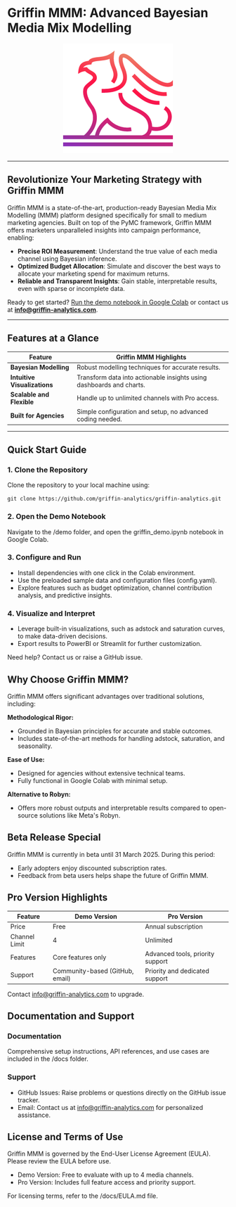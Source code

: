 # Griffin MMM: Advanced Bayesian Media Mix Modelling

<p align="center">
  <img src="https://github.com/griffin-analytics/griffin-mmm-demo/blob/main/images/logo.png" alt="Griffin Analytics Logo">
</p>

---

## Revolutionize Your Marketing Strategy with Griffin MMM

Griffin MMM is a state-of-the-art, production-ready Bayesian Media Mix Modelling (MMM) platform designed specifically for small to medium marketing agencies. Built on top of the PyMC framework, Griffin MMM offers marketers unparalleled insights into campaign performance, enabling:

- **Precise ROI Measurement**: Understand the true value of each media channel using Bayesian inference.
- **Optimized Budget Allocation**: Simulate and discover the best ways to allocate your marketing spend for maximum returns.
- **Reliable and Transparent Insights**: Gain stable, interpretable results, even with sparse or incomplete data.

Ready to get started? [Run the demo notebook in Google Colab](https://github.com/griffin-analytics/griffin-mmm-demo/tree/main/demo) or contact us at **info@griffin-analytics.com**.

---

## Features at a Glance

| Feature | Griffin MMM Highlights |
|---------|----------------------|
| **Bayesian Modelling** | Robust modelling techniques for accurate results. |
| **Intuitive Visualizations** | Transform data into actionable insights using dashboards and charts. |
| **Scalable and Flexible** | Handle up to unlimited channels with Pro access. |
| **Built for Agencies** | Simple configuration and setup, no advanced coding needed. |

---

## Quick Start Guide

### 1. Clone the Repository
Clone the repository to your local machine using:

    git clone https://github.com/griffin-analytics/griffin-analytics.git

### 2. Open the Demo Notebook
Navigate to the /demo folder, and open the griffin_demo.ipynb notebook in Google Colab.

### 3. Configure and Run
* Install dependencies with one click in the Colab environment.
* Use the preloaded sample data and configuration files (config.yaml).
* Explore features such as budget optimization, channel contribution analysis, and predictive insights.

### 4. Visualize and Interpret
* Leverage built-in visualizations, such as adstock and saturation curves, to make data-driven decisions.
* Export results to PowerBI or Streamlit for further customization.

Need help? Contact us or raise a GitHub issue.

## Why Choose Griffin MMM?
Griffin MMM offers significant advantages over traditional solutions, including:

**Methodological Rigor:**
* Grounded in Bayesian principles for accurate and stable outcomes.
* Includes state-of-the-art methods for handling adstock, saturation, and seasonality.

**Ease of Use:**
* Designed for agencies without extensive technical teams.
* Fully functional in Google Colab with minimal setup.

**Alternative to Robyn:**
* Offers more robust outputs and interpretable results compared to open-source solutions like Meta's Robyn.

## Beta Release Special
Griffin MMM is currently in beta until 31 March 2025. During this period:
* Early adopters enjoy discounted subscription rates.
* Feedback from beta users helps shape the future of Griffin MMM.

## Pro Version Highlights

| Feature | Demo Version | Pro Version |
|---------|-------------|-------------|
| Price | Free | Annual subscription |
| Channel Limit | 4 | Unlimited |
| Features | Core features only | Advanced tools, priority support |
| Support | Community-based (GitHub, email) | Priority and dedicated support |

Contact info@griffin-analytics.com to upgrade.

## Documentation and Support

### Documentation
Comprehensive setup instructions, API references, and use cases are included in the /docs folder.

### Support
* GitHub Issues: Raise problems or questions directly on the GitHub issue tracker.
* Email: Contact us at info@griffin-analytics.com for personalized assistance.

## License and Terms of Use
Griffin MMM is governed by the End-User License Agreement (EULA). Please review the EULA before use.
* Demo Version: Free to evaluate with up to 4 media channels.
* Pro Version: Includes full feature access and priority support.

For licensing terms, refer to the /docs/EULA.md file.
